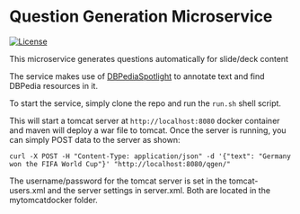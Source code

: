 # Question Generation Microservice #

[![License](https://img.shields.io/badge/License-MPL%202.0-green.svg)](https://github.com/slidewiki/notification-service/blob/master/LICENSE)

This microservice generates questions automatically for slide/deck content

The service makes use of [DBPediaSpotlight](https://github.com/dbpedia-spotlight/dbpedia-spotlight/) to annotate text and find DBPedia resources in it.

To start the service, simply clone the repo and run the `run.sh` shell script.

This will start a tomcat server at ```http://localhost:8080``` docker container and maven will deploy a war file to tomcat. Once the server is running, you can simply POST data to the server as shown:

```
curl -X POST -H "Content-Type: application/json" -d '{"text": "Germany won the FIFA World Cup"}' "http://localhost:8080/qgen/"
```

The username/password for the tomcat server is set in the tomcat-users.xml and the server settings in server.xml. Both are located in the mytomcatdocker folder.

<!---
### Running with the spotlight docker container

One can also run a container of DBPediaSpotlight on the same host as this one and communicate with it.

This of course makes the solution purely local because no requests would be made to the spotlight web service, but extra effort is required to run this as of now.  

For doing so, one needs to do the following (before running the tomcat docker container):

Build the spotlight docker container as shown on the [spotlight-docker](https://github.com/dbpedia-spotlight/spotlight-docker/tree/master/v0.7.1/english) repo

One needs to run the spotlight container with the name "spotlight" (without quotes) like this:
```
docker run -i --name spotlight -p 2222:80 english_spotlight spotlight.sh
```

Once the spotlight container is up and running:

```
docker run --rm --link spotlight:english_spotlight --name tomcat -p 8080:8080 andy/tomcat &
```
--->